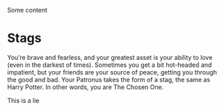 
Some content

Stags
====


You’re brave and fearless, and your greatest asset is your ability to love (even in the darkest of times). 
Sometimes you get a bit hot-headed and impatient, but your friends are your source of peace, getting you through the good and bad. 
Your Patronus takes the form of a stag, the same as Harry Potter. In other words, you are The Chosen One.

This is a lie

